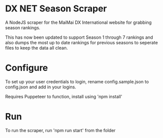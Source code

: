# DX NET Season Scraper
A NodeJS scraper for the MaiMai DX International website for grabbing season rankings.

This has now been updated to support Season 1 through 7 rankings and also dumps the most up to date rankings for previous seasons to seperate files to keep the data all clean.

# Configure
To set up your user credentials to login, rename config.sample.json to config.json and add in your logins.

Requires Puppeteer to function, install using 'npm install'

# Run
To run the scraper, run 'npm run start' from the folder

